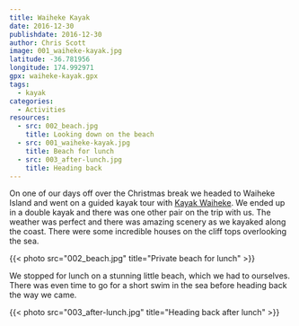 ```yaml
---
title: Waiheke Kayak
date: 2016-12-30
publishdate: 2016-12-30
author: Chris Scott
image: 001_waiheke-kayak.jpg
latitude: -36.781956
longitude: 174.992971
gpx: waiheke-kayak.gpx
tags:
  - kayak
categories:
  - Activities
resources:
  - src: 002_beach.jpg
    title: Looking down on the beach
  - src: 001_waiheke-kayak.jpg
    title: Beach for lunch
  - src: 003_after-lunch.jpg
    title: Heading back
---
```


On one of our days off over the Christmas break we headed to Waiheke Island and went on a guided kayak tour with [Kayak Waiheke](http://www.kayakwaiheke.co.nz/). We ended up in a double kayak and there was one other pair on the trip with us. The weather was perfect and there was amazing scenery as we kayaked along the coast. There were some incredible houses on the cliff tops overlooking the sea.

{{< photo src="002_beach.jpg" title="Private beach for lunch" >}}

We stopped for lunch on a stunning little beach, which we had to ourselves. There was even time to go for a short swim in the sea before heading back the way we came.

{{< photo src="003_after-lunch.jpg" title="Heading back after lunch" >}}
